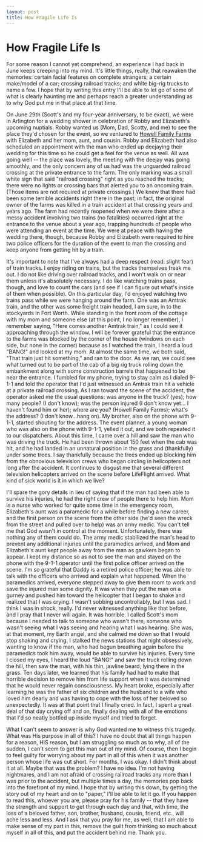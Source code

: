 ```yaml
---
layout: post
title: How Fragile Life Is
---
```


How Fragile Life Is
===================
For some reason I cannot yet comprehend, an experience I had back in June keeps creeping into my mind. It's little
things, really, that reawaken the memories: certain facial features on complete strangers; a certain make/model of 
a car; crossing railroad tracks; and white big-rig trucks to name a few. I hope that by writing this entry I'll be 
able to let go of some of what is clearly haunting me and perhaps reach a greater understanding as to why God put 
me in that place at that time. 

On June 29th (Scott's and my four-year anniversary, to be exact), we were in Arlington for a wedding shower in celebration 
of Robby and Elizabeth's upcoming nuptials. Robby wanted us (Mom, Dad, Scotty, and me) to see the place they'd chosen for 
the event, so we ventured to [Howell Family Farms](http://www.howellfamilyfarms.com/) with Elizabeth and her mom, aunt, and cousin. 
Robby and Elizabeth had also scheduled an appointment with the man who ended up deejaying their wedding for this time so he 
could get a feel for the venue as well. All was going well -- the place was lovely, the meeting with the deejay was going 
smoothly, and the only concern any of us had was the unguarded railroad crossing at the private entrance to the farm. The only marking
was a small white sign that said "railroad crossing" right as you reached the tracks; there were no lights or crossing bars that 
alerted you to an oncoming train. (Those items are not required at private crossings.) We knew that there had been some terrible accidents right there in the past; in fact, the original 
owner of the farms was killed in a train accident at that crossing years and years ago. The farm had recently reopened when we were there after a 
messy accident involving two trains (no fatalities) occurred right at the entrance to the venue about a year ago, trapping hundreds of people who 
were attending an event at the time. We were at peace with having the wedding there, though, because Robby and Elizabeth were required
to hire two police officers for the duration of the event to man the crossing and keep anyone from getting hit by a train. 

It's important to note that I've always had a deep respect (read: slight fear) of train tracks. I enjoy riding on trains, but the tracks 
themselves freak me out. I do not like driving over railroad tracks, and I won't walk on or near them unless it's absolutely necessary. I 
do like watching trains pass, though, and love to count the cars (and see if I can figure out what's inside of them when possible). On this 
particular day, I'd enjoyed watching two trains pass while we were hanging around the farm. One was an Amtrak train, and the other was 
some freight train headed, I am sure, in to the stockyards in Fort Worth. While standing in the front room of the cottage with my mom and someone else (at 
this point, I no longer remember), I remember saying, "Here comes another Amtrak train," as I could see it approaching through the window. 
I will be forever grateful that the entrance to the farms was blocked by the corner of the house (windows on each side, but none in the 
corner) because as I watched the train, I heard a loud "BANG!" and looked at my mom. At almost the same time, we both said, "That train just 
hit something," and ran to the door. As we ran, we could see what turned out to be part of the cab of a big rig truck rolling down the 
embankment along with some construction barrels that happened to be near the entrance. I fumbled for my phone, trying to stay calm as I 
dialed 9-1-1 and told the operator that I'd just witnessed an Amtrak train hit a vehicle at a private railroad crossing. As I ran toward 
the scene of the accident, the operator asked me the usual questions: was anyone in the truck? (yes); how many people? (I don't know); 
was the person injured (I don't know yet... I haven't found him or her); where are you? (Howell Family Farms); what's the address? (I don't 
know...hang on). My brother, also on the phone with 9-1-1, started shouting for the address. The event planner, a young woman who was also 
on the phone with 9-1-1, yelled it out, and we both repeated it to our dispatchers. About this time, I came over a hill and saw the man who 
was driving the truck. He had been thrown about 150 feet when the cab was hit, and he had landed in an unnatural position in the grass and 
(thankfully) under some trees. I say thankfully because the trees ended up blocking him from the obnoxious television crews who began circling 
in helicopters not long after the accident. It continues to disgust me that several different television helicopters arrived on the scene 
before LifeFlight arrived. What kind of sick world is it in which we live? 

I'll spare the gory details in lieu of saying that if the man had been able to survive his injuries, he had the right crew of people 
there to help him. Mom is a nurse who worked for quite some time in the emergency room, Elizabeth's aunt was a paramedic for a while before 
finding a new career, and the first person on the scene from the other side (he'd seen the wreck from the street and pulled over to help) 
was an army medic. You can't tell me that God wasn't in control at the moment. Unfortunately, there was nothing any of them could do. The army medic stabilized the man's head to 
prevent any additional injuries until the paramedics arrived, and Mom and Elizabeth's aunt kept people away from the man as gawkers began to appear. I kept my distance so as not to see the man and stayed on the phone with the 9-1-1 operator until the 
first police officer arrived on the scene. I'm so grateful that Daddy is a retired police officer; he was able to talk with the officers who 
arrived and explain what happened. When the paramedics arrived, everyone stepped away to give them room to work and save the injured man some 
dignity. It was when they put the man on a gurney and pushed him toward the helicopter that I began to shake and realized that I was crying. I wasn't sobbing uncontrollably, but I was sad. I think I 
was in shock, really. I'd never witnessed anything like that before, and I pray that I never will again. It was horrible. I called Scott's mom because I needed to talk to someone who wasn't there, someone 
who wasn't seeing what I was seeing and hearing what I was hearing. She was, at that moment, my Earth angel, and she calmed me down so that I would stop shaking and crying. I stalked the news 
stations that night obsessively, wanting to know if the man, who had begun breathing again before the paramedics took him away, would be 
able to survive his injuries. Every time I closed my eyes, I heard the loud "BANG!" and saw the truck rolling down the hill, then saw the man, 
with his thin, jawline beard, lying there in the grass. Ten days later, we learned that his family had had to make that horrible decision to remove him from life support when it was determined 
that he would never regain consciousness. My heart broke, especially after learning he was the father of six children and the husband to a 
wife who loved him dearly and was having to cope with the loss of her beloved so unexpectedly. It was at that point that I finally cried. In fact, 
I spent a great deal of that day crying off and on, finally dealing with all of the emotions that I'd so neatly bottled up inside myself 
and tried to forget. 

What I can't seem to answer is why God wanted me to witness this tragedy. What was His purpose in all of this? I have no doubt that all 
things happen for a reason, HIS reason, but I am struggling so much as to why, all of the sudden, I can't seem to get this man out of my 
mind. Of course, then I begin to feel guilty for worrying about my part in all of this when it was another person whose life was cut short. 
For months, I was okay. I didn't think about it at all. Maybe that was the problem? I have no idea. I'm not having nightmares, and I 
am not afraid of crossing railroad tracks any more than I was prior to the accident, but multiple times a day, the memories pop back into the 
forefront of my mind. I hope that by writing this down, by getting the story out of my heart and on to "paper," I'll be able to let it go. If 
you happen to read this, whoever you are, please pray for his family -- that they have the strength and support to get through each day and that, 
with time, the loss of a beloved father, son, brother, husband, cousin, friend, etc., will ache less and less. And I ask that you pray for me, 
as well, that I am able to make sense of my part in this, remove the guilt from thinking so much about myself in all of this, and put the accident behind me. Thank you. 
